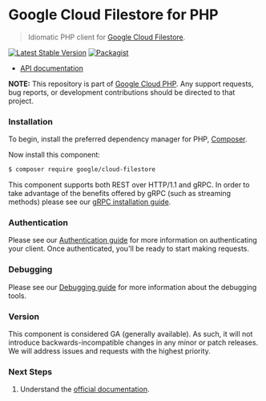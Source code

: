 # Google Cloud Filestore for PHP

> Idiomatic PHP client for [Google Cloud Filestore](https://cloud.google.com/filestore).

[![Latest Stable Version](https://poser.pugx.org/google/cloud-filestore/v/stable)](https://packagist.org/packages/google/cloud-filestore) [![Packagist](https://img.shields.io/packagist/dm/google/cloud-filestore.svg)](https://packagist.org/packages/google/cloud-filestore)

* [API documentation](https://cloud.google.com/php/docs/reference/cloud-filestore/latest)

**NOTE:** This repository is part of [Google Cloud PHP](https://github.com/googleapis/google-cloud-php). Any
support requests, bug reports, or development contributions should be directed to
that project.

### Installation

To begin, install the preferred dependency manager for PHP, [Composer](https://getcomposer.org/).

Now install this component:

```sh
$ composer require google/cloud-filestore
```

This component supports both REST over HTTP/1.1 and gRPC. In order to take advantage of the benefits offered by gRPC (such as streaming methods)
please see our [gRPC installation guide](https://cloud.google.com/php/grpc).

### Authentication

Please see our [Authentication guide](https://github.com/googleapis/google-cloud-php/blob/main/AUTHENTICATION.md) for more information
on authenticating your client. Once authenticated, you'll be ready to start making requests.

### Debugging

Please see our [Debugging guide](https://github.com/googleapis/google-cloud-php/blob/main/DEBUG.md)
for more information about the debugging tools.

### Version

This component is considered GA (generally available). As such, it will not introduce backwards-incompatible changes in
any minor or patch releases. We will address issues and requests with the highest priority.

### Next Steps

1. Understand the [official documentation](https://cloud.google.com/filestore/docs).

